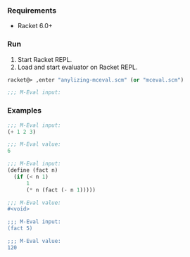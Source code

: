 ### Requirements

- Racket 6.0+

### Run

1. Start Racket REPL.
2. Load and start evaluator on Racket REPL.

```scheme
racket@> ,enter "anylizing-mceval.scm" (or "mceval.scm")

;;; M-Eval input:

```

### Examples

```scheme
;;; M-Eval input:
(+ 1 2 3)

;;; M-Eval value:
6

;;; M-Eval input:
(define (fact n)
  (if (< n 1)
	  1
	  (* n (fact (- n 1)))))

;;; M-Eval value:
#<void>

;;; M-Eval input:
(fact 5)

;;; M-Eval value:
120
```
